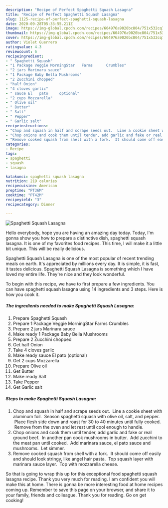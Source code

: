 ```yaml
---
description: "Recipe of Perfect Spaghetti Squash Lasagna"
title: "Recipe of Perfect Spaghetti Squash Lasagna"
slug: 1125-recipe-of-perfect-spaghetti-squash-lasagna
date: 2020-09-28T05:33:55.211Z
image: https://img-global.cpcdn.com/recipes/604976a9020bc804/751x532cq70/spaghetti-squash-lasagna-recipe-main-photo.jpg
thumbnail: https://img-global.cpcdn.com/recipes/604976a9020bc804/751x532cq70/spaghetti-squash-lasagna-recipe-main-photo.jpg
cover: https://img-global.cpcdn.com/recipes/604976a9020bc804/751x532cq70/spaghetti-squash-lasagna-recipe-main-photo.jpg
author: Violet Guerrero
ratingvalue: 4.3
reviewcount: 6
recipeingredient:
- " Spaghetti Squash"
- "1 Package Veggie MorningStar   Farms      Crumbles"
- "2 jars Marinara sauce"
- "1 Package Baby Bella Mushrooms"
- "2 Zucchini chopped"
- "half Onion"
- "4 cloves garlic"
- " sauce El   pato     optional"
- "2 cups Mozzarella"
- " Olive oil"
- " Butter"
- " Salt"
- " Pepper"
- " Garlic salt"
recipeinstructions:
- "Chop and squash in half and scrape seeds out.  Line a cookie sheet with aluminum foil.  Season spaghetti squash with olive oil, salt, and pepper.  Place flesh side down and roast for 30 to 40 minutes until fully cooked.  Remove from the oven and let rest until cool enough to handle."
- "Chop onions and cook them until tender, add garlic and fake or real ground beef.  In another pan cook mushrooms in butter.  Add zucchini to the meat pan until cooked.  Add marinara sauce, el pato sauce and mushrooms.  Let simmer."
- "Remove cooked squash from shell with a fork.  It should come off easily and should look stringy, like angel hair pasta.  Top squash layer with marinara sauce layer.  Top with mozzarella cheese."
categories:
- Recipe
tags:
- spaghetti
- squash
- lasagna

katakunci: spaghetti squash lasagna 
nutrition: 219 calories
recipecuisine: American
preptime: "PT36M"
cooktime: "PT42M"
recipeyield: "3"
recipecategory: Dinner

---
```



![Spaghetti Squash Lasagna](https://img-global.cpcdn.com/recipes/604976a9020bc804/751x532cq70/spaghetti-squash-lasagna-recipe-main-photo.jpg)

Hello everybody, hope you are having an amazing day today. Today, I'm gonna show you how to prepare a distinctive dish, spaghetti squash lasagna. It is one of my favorites food recipes. This time, I will make it a little bit unique. This will be really delicious.



Spaghetti Squash Lasagna is one of the most popular of recent trending meals on earth. It's appreciated by millions every day. It is simple, it is fast, it tastes delicious. Spaghetti Squash Lasagna is something which I have loved my entire life. They're nice and they look wonderful.


To begin with this recipe, we have to first prepare a few ingredients. You can have spaghetti squash lasagna using 14 ingredients and 3 steps. Here is how you cook it.

<!--inarticleads1-->

##### The ingredients needed to make Spaghetti Squash Lasagna:

1. Prepare  Spaghetti Squash
1. Prepare 1 Package Veggie MorningStar   Farms      Crumbles
1. Prepare 2 jars Marinara sauce
1. Make ready 1 Package Baby Bella Mushrooms
1. Prepare 2 Zucchini chopped
1. Get half Onion
1. Take 4 cloves garlic
1. Make ready  sauce El   pato     (optional)
1. Get 2 cups Mozzarella
1. Prepare  Olive oil
1. Get  Butter
1. Make ready  Salt
1. Take  Pepper
1. Get  Garlic salt




<!--inarticleads2-->

##### Steps to make Spaghetti Squash Lasagna:

1. Chop and squash in half and scrape seeds out.  Line a cookie sheet with aluminum foil.  Season spaghetti squash with olive oil, salt, and pepper.  Place flesh side down and roast for 30 to 40 minutes until fully cooked.  Remove from the oven and let rest until cool enough to handle.
1. Chop onions and cook them until tender, add garlic and fake or real ground beef.  In another pan cook mushrooms in butter.  Add zucchini to the meat pan until cooked.  Add marinara sauce, el pato sauce and mushrooms.  Let simmer.
1. Remove cooked squash from shell with a fork.  It should come off easily and should look stringy, like angel hair pasta.  Top squash layer with marinara sauce layer.  Top with mozzarella cheese.




So that is going to wrap this up for this exceptional food spaghetti squash lasagna recipe. Thank you very much for reading. I am confident you will make this at home. There is gonna be more interesting food at home recipes coming up. Remember to save this page on your browser, and share it to your family, friends and colleague. Thank you for reading. Go on get cooking!
